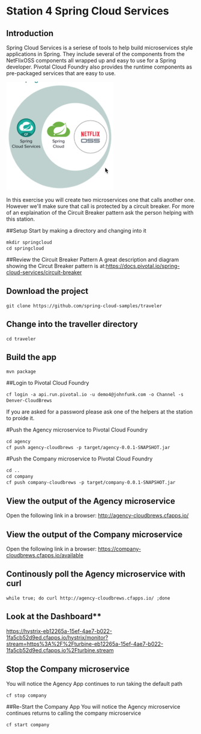 # Station 4 Spring Cloud Services

## Introduction
Spring Cloud Services is a seriese of tools to help build microservices style applications in Spring.  They include several of the components from the NetFlixOSS components all wrapped up and easy to use for a Spring developer.  Pivotal Cloud Foundry also provides the runtime components as pre-packaged services that are easy to use. 

![Spring Cloud Services Diagram](https://github.com/JohnFunk-Pivotal/CloudBrews-SpringCloudServices/blob/master/SpringCloudServices.png "Spring Cloud Services Diagram")


In this exercise you will create two microservices one that calls another one.  However we'll make sure that call is protected by a circuit breaker.   For more of an explaination of the Circuit Breaker pattern ask the person helping with this station.


##Setup
Start by making a directory and changing into it

```
mkdir springcloud
cd springcloud
```

##Review the Circuit Breaker Pattern
A great description and diagram showing the Circut Breaker pattern is at:https://docs.pivotal.io/spring-cloud-services/circuit-breaker


## Download the project
```
git clone https://github.com/spring-cloud-samples/traveler
```

## Change into the traveller directory
```
cd traveler
```

## Build the app
```
mvn package
```

##Login to Pivotal Cloud Foundry
```
cf login -a api.run.pivotal.io -u demo4@johnfunk.com -o Channel -s Denver-CloudBrews
```
If you are asked for a password please ask one of the helpers at the station to proide it.

#Push the Agency microservice to Pivotal Cloud Foundry
```
cd agency
cf push agency-cloudbrews -p target/agency-0.0.1-SNAPSHOT.jar
```

#Push the Company microservice to Pivotal Cloud Foundry
```
cd ..
cd company
cf push company-cloudbrews -p target/company-0.0.1-SNAPSHOT.jar
```

## View the output of the Agency microservice
Open the following link in a browser: http://agency-cloudbrews.cfapps.io/

## View the output of the Company microservice
Open the following link in a browser: https://company-cloudbrews.cfapps.io/available

## Continously poll the Agency microservice with curl
```
while true; do curl http://agency-cloudbrews.cfapps.io/ ;done
```

## Look at the Dashboard**
https://hystrix-eb12265a-15ef-4ae7-b022-1fa5cb52d9ed.cfapps.io/hystrix/monitor?stream=https%3A%2F%2Fturbine-eb12265a-15ef-4ae7-b022-1fa5cb52d9ed.cfapps.io%2Fturbine.stream

## Stop the Company microservice
You will notice the Agency App continues to run taking the default path
```
cf stop company
```

##Re-Start the Company App
You will notice the Agency microservice continues returns to calling the company microservice 
```
cf start company
```
